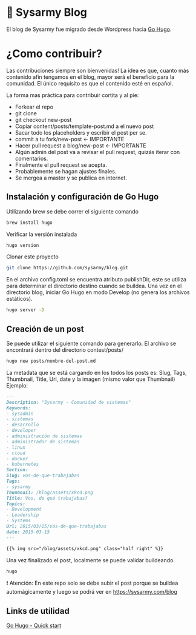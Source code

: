 # :rocket: Sysarmy Blog

El blog de Sysarmy fue migrado desde Wordpress hacia [Go Hugo](https://gohugo.io/).

# ¿Como contribuir?

Las contribuciones siempre son bienvenidas! La idea es que, cuanto más contenido afín tengamos en el blog, mayor será el beneficio para la comunidad. El único requisito es que el contenido esté en español.

La forma mas práctica para contribuir cortita y al pie:

- Forkear el repo
- git clone
- git checkout new-post
- Copiar content/posts/template-post.md a el nuevo post
- Sacar todo los placeholders y escribir el post per se.
- commit a tu fork/new-post <- IMPORTANTE
- Hacer pull request a blog/new-post <- IMPORTANTE
- Algún admin del post va a revisar el pull request, quizás iterar con comentarios.
- Finalmente el pull request se acepta.
- Probablemente se hagan ajustes finales.
- Se mergea a master y se publica en internet.

## Instalación y configuración de Go Hugo
Utilizando brew se debe correr el siguiente comando
```bash
brew install hugo
```
Verificar la versión instalada
```bash
hugo version
```
Clonar este proyecto 
```bash
git clone https://github.com/sysarmy/blog.git
```
En el archivo config.toml se encuentra atributo publishDir, este se utiliza para determinar el directorio destino cuando se buildea.
Una vez en el directorio blog, iniciar Go Hugo en modo Develop (no genera los archivos estáticos).
```bash
hugo server -D
```

## Creación de un post
Se puede utilizar el siguiente comando para generarlo. El archivo se encontrará dentro del directorio contest/posts/
```bash
hugo new posts/nombre-del-post.md
```
La metadata que se está cargando en los todos los posts es: Slug, Tags, Thumbnail, Title, Url, date y la imagen (mismo valor que Thumbnail)
Ejemplo: 
```md
---
Description: "Sysarmy - Comunidad de sistemas"
Keywords:
- sysadmin
- sistemas
- desarrollo
- developer
- administración de sistemas
- administrador de sistemas
- linux
- cloud
- docker
- kubernetes
Section:
Slug: vos-de-que-trabajabas
Tags:
- sysarmy
Thumbnail: /blog/assets/xkcd.png
Title: Vos, de qué trabajabas?
Topics:
- Development
- Leadership
- Systems
Url: 2015/03/15/vos-de-que-trabajabas
date: 2015-03-15
---

{{% img src="/blog/assets/xkcd.png" class="half right" %}}
```

Una vez finalizado el post, localmente se puede validar buildeando.

```bash
hugo
```
:exclamation: Atención: En este repo solo se debe subir el post porque se buildea automágicamente y luego se podrá ver en https://sysarmy.com/blog

## Links de utilidad
[Go Hugo - Quick start](https://gohugo.io/getting-started/quick-start/)
